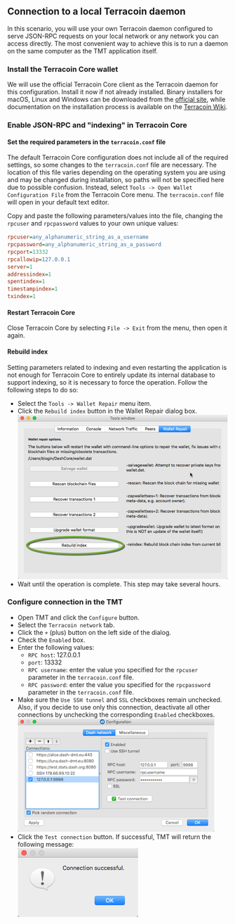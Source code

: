## Connection to a local Terracoin daemon
In this scenario, you will use your own Terracoin daemon configured to serve JSON-RPC requests on your local network or any network you can access directly. The most convenient way to achieve this is to run a daemon on the same computer as the TMT application itself.

### Install the Terracoin Core wallet
We will use the official Terracoin Core client as the Terracoin daemon for this configuration. Install it now if not already installed. Binary installers for macOS, Linux and Windows can be downloaded from the [official site](https://www.terracoin.io/#downloads), while documentation on the installation process is available on the [Terracoin Wiki](https://wiki.terracoin.io/index.php/How_to_install_Terracoin_Core).

### Enable JSON-RPC and "indexing" in Terracoin Core
####  Set the required parameters in the `terracoin.conf` file
The default Terracoin Core configuration does not include all of the required settings, so some changes to the `terracoin.conf` file are necessary. The location of this file varies depending on the operating system you are using and may be changed during installation, so paths will not be specified here due to possible confusion. Instead, select `Tools -> Open Wallet Configuration File` from the Terracoin Core menu. The `terracoin.conf` file will open in your default text editor.

Copy and paste the following parameters/values into the file, changing the `rpcuser` and `rpcpassword` values to your own unique values:
```ini
rpcuser=any_alphanumeric_string_as_a_username
rpcpassword=any_alphanumeric_string_as_a_password
rpcport=13332
rpcallowip=127.0.0.1
server=1
addressindex=1
spentindex=1
timestampindex=1
txindex=1
```

#### Restart Terracoin Core

Close Terracoin Core by selecting `File -> Exit` from the menu, then open it again.

#### Rebuild index
Setting parameters related to indexing and even restarting the application is not enough for Terracoin Core to entirely update its internal database to support indexing, so it is necessary to force the operation. Follow the following steps to do so:

 * Select the `Tools -> Wallet Repair` menu item.
 * Click the `Rebuild index` button in the Wallet Repair dialog box.  
    ![Wallet repair rebuild index](img/terracoinqt-rebuild-index.png)
 * Wait until the operation is complete. This step may take several hours.

### Configure connection in the TMT
 * Open TMT and click the `Configure` button.
 * Select the `Terracoin network` tab.
 * Click the `+` (plus) button on the left side of the dialog.
 * Check the `Enabled` box.
 * Enter the following values:
   * `RPC host`: 127.0.0.1
   * `port`: 13332
   * `RPC username`: enter the value you specified for the `rpcuser` parameter in the `terracoin.conf` file.
   * `RPC password`: enter the value you specified for the `rpcpassword` parameter in the `terracoin.conf` file.
 * Make sure the `Use SSH tunnel` and `SSL` checkboxes remain unchecked. Also, if you decide to use only this connection, deactivate all other connections by unchecking the corresponding `Enabled` checkboxes.  
    ![Direct connection configuration window](img/tmt-config-dlg-conn-direct.png)
 * Click the `Test connection` button. If successful, TMT will return the following message:  
    ![Connection successful](img/tmt-conn-success.png)
